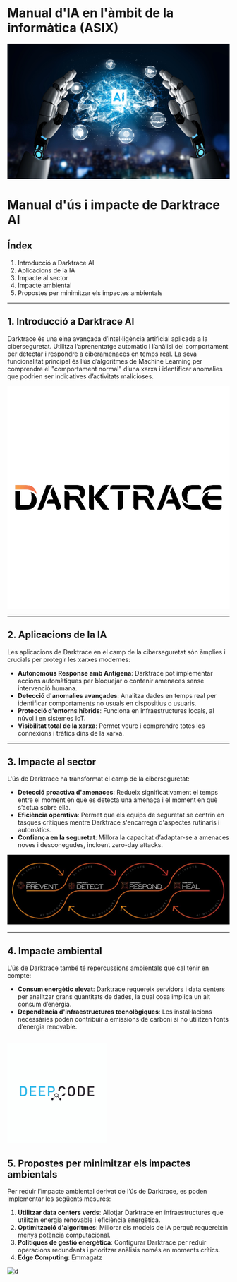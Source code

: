 # Manual d'IA en l'àmbit de la informàtica (ASIX)
![Data Center amb energia renovable](4.webp)
# Manual d'ús i impacte de Darktrace AI

## Índex
1. Introducció a Darktrace AI  
2. Aplicacions de la IA  
3. Impacte al sector  
4. Impacte ambiental  
5. Propostes per minimitzar els impactes ambientals  

---

## 1. Introducció a Darktrace AI

Darktrace és una eina avançada d’intel·ligència artificial aplicada a la ciberseguretat. Utilitza l’aprenentatge automàtic i l’anàlisi del comportament per detectar i respondre a ciberamenaces en temps real. La seva funcionalitat principal és l’ús d’algoritmes de Machine Learning per comprendre el "comportament normal" d’una xarxa i identificar anomalies que podrien ser indicatives d’activitats malicioses.

![Darktrace AI detectant amenaces en una xarxa complexa.](tres.png)


---

## 2. Aplicacions de la IA

Les aplicacions de Darktrace en el camp de la ciberseguretat són àmplies i crucials per protegir les xarxes modernes:

- **Autonomous Response amb Antigena**: Darktrace pot implementar accions automàtiques per bloquejar o contenir amenaces sense intervenció humana.  
- **Detecció d'anomalies avançades**: Analitza dades en temps real per identificar comportaments no usuals en dispositius o usuaris.  
- **Protecció d'entorns híbrids**: Funciona en infraestructures locals, al núvol i en sistemes IoT.  
- **Visibilitat total de la xarxa**: Permet veure i comprendre totes les connexions i tràfics dins de la xarxa.  

---

## 3. Impacte al sector

L'ús de Darktrace ha transformat el camp de la ciberseguretat:

- **Detecció proactiva d'amenaces**: Redueix significativament el temps entre el moment en què es detecta una amenaça i el moment en què s’actua sobre ella.  
- **Eficiència operativa**: Permet que els equips de seguretat se centrin en tasques crítiques mentre Darktrace s'encarrega d'aspectes rutinaris i automàtics.  
- **Confiança en la seguretat**: Millora la capacitat d’adaptar-se a amenaces noves i desconegudes, incloent zero-day attacks.  

![Exemple d'impacte de Darktrace en una infraestructura de seguretat moderna.](dos.jpg)

---

## 4. Impacte ambiental

L’ús de Darktrace també té repercussions ambientals que cal tenir en compte:

- **Consum energètic elevat**: Darktrace requereix servidors i data centers per analitzar grans quantitats de dades, la qual cosa implica un alt consum d’energia.  
- **Dependència d'infraestructures tecnològiques**: Les instal·lacions necessàries poden contribuir a emissions de carboni si no utilitzen fonts d’energia renovable.  

![d](image.png)
---

## 5. Propostes per minimitzar els impactes ambientals

Per reduir l’impacte ambiental derivat de l’ús de Darktrace, es poden implementar les següents mesures:

1. **Utilitzar data centers verds**: Allotjar Darktrace en infraestructures que utilitzin energia renovable i eficiència energètica.  
2. **Optimització d'algoritmes**: Millorar els models de IA perquè requereixin menys potència computacional.  
3. **Polítiques de gestió energètica**: Configurar Darktrace per reduir operacions redundants i prioritzar anàlisis només en moments crítics.  
4. **Edge Computing**: Emmagatz

![d](DALL·E%202024-12-12%2008.59.19%20-%20An%20illustration%20of%20a%20modern%20AI-powered%20data%20center%20with%20sleek%20servers%20and%20glowing%20LED%20lights,%20emphasizing%20energy%20efficiency.%20The%20servers%20are%20connected.webp)
